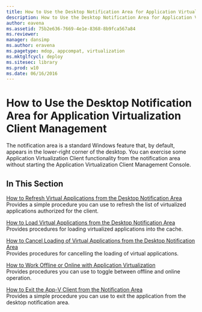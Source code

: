```yaml
---
title: How to Use the Desktop Notification Area for Application Virtualization Client Management
description: How to Use the Desktop Notification Area for Application Virtualization Client Management
author: eavena
ms.assetid: 75b2e636-7669-4e1e-8368-8b9fca567a84
ms.reviewer: 
manager: dansimp
ms.author: eravena
ms.pagetype: mdop, appcompat, virtualization
ms.mktglfcycl: deploy
ms.sitesec: library
ms.prod: w10
ms.date: 06/16/2016
---
```



# How to Use the Desktop Notification Area for Application Virtualization Client Management


The notification area is a standard Windows feature that, by default, appears in the lower-right corner of the desktop. You can exercise some Application Virtualization Client functionality from the notification area without starting the Application Virtualization Client Management Console.

## In This Section


<a href="" id="how-to-refresh-virtual-applications-from-the-desktop-notification-area"></a>[How to Refresh Virtual Applications from the Desktop Notification Area](how-to-refresh-virtual-applications-from-the-desktop-notification-area.md)  
Provides a simple procedure you can use to refresh the list of virtualized applications authorized for the client.

<a href="" id="how-to-load-virtual-applications-from-the-desktop-notification-area"></a>[How to Load Virtual Applications from the Desktop Notification Area](how-to-load-virtual-applications-from-the-desktop-notification-area.md)  
Provides procedures for loading virtualized applications into the cache.

<a href="" id="how-to-cancel-loading-of-virtual-applications-from-the-desktop-notification-area"></a>[How to Cancel Loading of Virtual Applications from the Desktop Notification Area](how-to-cancel-loading-of-virtual-applications-from-the-desktop-notification-area.md)  
Provides procedures for cancelling the loading of virtual applications.

<a href="" id="how-to-work-offline-or-online-with-application-virtualization"></a>[How to Work Offline or Online with Application Virtualization](how-to-work-offline-or-online-with-application-virtualization.md)  
Provides procedures you can use to toggle between offline and online operation.

<a href="" id="how-to-exit-the-app-v-client-from-the-notification-area"></a>[How to Exit the App-V Client from the Notification Area](how-to-exit-the-app-v-client-from-the-notification-area.md)  
Provides a simple procedure you can use to exit the application from the desktop notification area.

 

 





